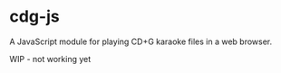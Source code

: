 # cdg-js
A JavaScript module for playing CD+G karaoke files in a web browser.

WIP - not working yet
